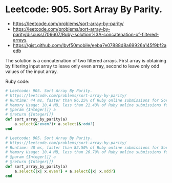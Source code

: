 
# Leetcode: 905. Sort Array By Parity.

- https://leetcode.com/problems/sort-array-by-parity/
- https://leetcode.com/problems/sort-array-by-parity/discuss/706607/Ruby-solution%3A-concatenation-of-filtered-arrays.
- https://gist.github.com/lbvf50mobile/eeba7e07888d8a69926a145f9bf2aedb

The solution is a concatenation of two filtered arrays. First array is obtaining by filtering input array to leave only even array, second to leave only odd values of the input array.

Ruby code:
```Ruby
# Leetcode: 905. Sort Array By Parity.
# https://leetcode.com/problems/sort-array-by-parity/
# Runtime: 44 ms, faster than 96.25% of Ruby online submissions for Sort Array By Parity.
# Memory Usage: 10.4 MB, less than 21.43% of Ruby online submissions for Sort Array By Parity.
# @param {Integer[]} a
# @return {Integer[]}
def sort_array_by_parity(a)
    a.select(&:even?)+ a.select(&:odd?)
end

# Leetcode: 905. Sort Array By Parity.
# https://leetcode.com/problems/sort-array-by-parity/
# Runtime: 48 ms, faster than 82.50% of Ruby online submissions for Sort Array By Parity.
# Memory Usage: 10.4 MB, less than 26.79% of Ruby online submissions for Sort Array By Parity.
# @param {Integer[]} a
# @return {Integer[]}
def sort_array_by_parity(a)
    a.select{|x| x.even?} + a.select{|x| x.odd?}
end
```